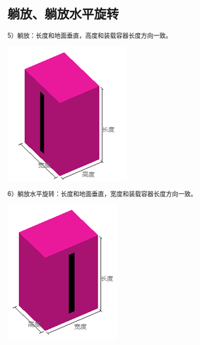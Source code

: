 # 躺放、躺放水平旋转

5）躺放：长度和地面垂直，高度和装载容器长度方向一致。

![](../../../../.gitbook/assets/微信截图_20200527172046.png)

6）躺放水平旋转：长度和地面垂直，宽度和装载容器长度方向一致。

![](../../../../.gitbook/assets/微信截图_20200527172055.png)

